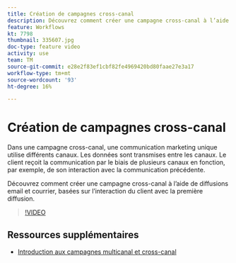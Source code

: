 ```yaml
---
title: Création de campagnes cross-canal
description: Découvrez comment créer une campagne cross-canal à l’aide de diffusions email et courrier, basées sur l’interaction du client avec la première diffusion.
feature: Workflows
kt: 7798
thumbnail: 335607.jpg
doc-type: feature video
activity: use
team: TM
source-git-commit: e28e2f83ef1cbf82fe4969420bd80faae27e3a17
workflow-type: tm+mt
source-wordcount: '93'
ht-degree: 16%

---
```


# Création de campagnes cross-canal

Dans une campagne cross-canal, une communication marketing unique utilise différents canaux. Les données sont transmises entre les canaux. Le client reçoit la communication par le biais de plusieurs canaux en fonction, par exemple, de son interaction avec la communication précédente.

Découvrez comment créer une campagne cross-canal à l’aide de diffusions email et courrier, basées sur l’interaction du client avec la première diffusion.

>[!VIDEO](https://video.tv.adobe.com/v/335607?quality=12)

## Ressources supplémentaires

* [Introduction aux campagnes multicanal et cross-canal](/help/orchestrate-campaigns/introduction-to-cross-and-multi-channel-campaigns.md)
